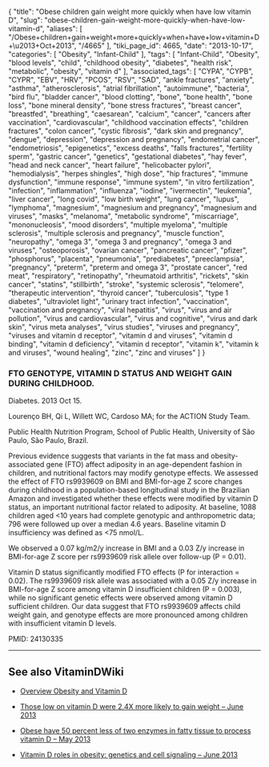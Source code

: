 {
    "title": "Obese children gain weight more quickly when have low vitamin D",
    "slug": "obese-children-gain-weight-more-quickly-when-have-low-vitamin-d",
    "aliases": [
        "/Obese+children+gain+weight+more+quickly+when+have+low+vitamin+D+\u2013+Oct+2013",
        "/4665"
    ],
    "tiki_page_id": 4665,
    "date": "2013-10-17",
    "categories": [
        "Obesity",
        "Infant-Child"
    ],
    "tags": [
        "Infant-Child",
        "Obesity",
        "blood levels",
        "child",
        "childhood obesity",
        "diabetes",
        "health risk",
        "metabolic",
        "obesity",
        "vitamin d"
    ],
    "associated_tags": [
        "CYPA",
        "CYPB",
        "CYPR",
        "EBV",
        "HRV",
        "PCOS",
        "RSV",
        "SAD",
        "ankle fractures",
        "anxiety",
        "asthma",
        "atherosclerosis",
        "atrial fibrillation",
        "autoimmune",
        "bacteria",
        "bird flu",
        "bladder cancer",
        "blood clotting",
        "bone",
        "bone health",
        "bone loss",
        "bone mineral density",
        "bone stress fractures",
        "breast cancer",
        "breastfed",
        "breathing",
        "caesarean",
        "calcium",
        "cancer",
        "cancers after vaccination",
        "cardiovascular",
        "childhood vaccination effects",
        "children fractures",
        "colon cancer",
        "cystic fibrosis",
        "dark skin and pregnancy",
        "dengue",
        "depression",
        "depression and pregnancy",
        "endometrial cancer",
        "endometriosis",
        "epigenetics",
        "excess deaths",
        "falls fractures",
        "fertility sperm",
        "gastric cancer",
        "genetics",
        "gestational diabetes",
        "hay fever",
        "head and neck cancer",
        "heart failure",
        "helicobacter pylori",
        "hemodialysis",
        "herpes shingles",
        "high dose",
        "hip fractures",
        "immune dysfunction",
        "immune response",
        "immune system",
        "in vitro fertilization",
        "infection",
        "inflammation",
        "influenza",
        "iodine",
        "ivermectin",
        "leukemia",
        "liver cancer",
        "long covid",
        "low birth weight",
        "lung cancer",
        "lupus",
        "lymphoma",
        "magnesium",
        "magnesium and pregnancy",
        "magnesium and viruses",
        "masks",
        "melanoma",
        "metabolic syndrome",
        "miscarriage",
        "mononucleosis",
        "mood disorders",
        "multiple myeloma",
        "multiple sclerosis",
        "multiple sclerosis and pregnancy",
        "muscle function",
        "neuropathy",
        "omega 3",
        "omega 3 and pregnancy",
        "omega 3 and viruses",
        "osteoporosis",
        "ovarian cancer",
        "pancreatic cancer",
        "pfizer",
        "phosphorus",
        "placenta",
        "pneumonia",
        "prediabetes",
        "preeclampsia",
        "pregnancy",
        "preterm",
        "preterm and omega 3",
        "prostate cancer",
        "red meat",
        "respiratory",
        "retinopathy",
        "rheumatoid arthritis",
        "rickets",
        "skin cancer",
        "statins",
        "stillbirth",
        "stroke",
        "systemic sclerosis",
        "telomere",
        "therapeutic intervention",
        "thyroid cancer",
        "tuberculosis",
        "type 1 diabetes",
        "ultraviolet light",
        "urinary tract infection",
        "vaccination",
        "vaccination and pregnancy",
        "viral hepatitis",
        "virus",
        "virus and air pollution",
        "virus and cardiovascular",
        "virus and cognitive",
        "virus and dark skin",
        "virus meta analyses",
        "virus studies",
        "viruses and pregnancy",
        "viruses and vitamin d receptor",
        "vitamin d and viruses",
        "vitamin d binding",
        "vitamin d deficiency",
        "vitamin d receptor",
        "vitamin k",
        "vitamin k and viruses",
        "wound healing",
        "zinc",
        "zinc and viruses"
    ]
}


### FTO GENOTYPE, VITAMIN D STATUS AND WEIGHT GAIN DURING CHILDHOOD.

Diabetes. 2013 Oct 15.

Lourenço BH, Qi L, Willett WC, Cardoso MA; for the ACTION Study Team.

Public Health Nutrition Program, School of Public Health, University of São Paulo, São Paulo, Brazil.

Previous evidence suggests that variants in the fat mass and obesity-associated gene (FTO) affect adiposity in an age-dependent fashion in children, and nutritional factors may modify genotype effects. We assessed the effect of FTO rs9939609 on BMI and BMI-for-age Z score changes during childhood in a population-based longitudinal study in the Brazilian Amazon and investigated whether these effects were modified by vitamin D status, an important nutritional factor related to adiposity. At baseline, 1088 children aged <10 years had complete genotypic and anthropometric data; 796 were followed up over a median 4.6 years. Baseline vitamin D insufficiency was defined as <75 nmol/L. 

We observed a 0.07 kg/m2/y increase in BMI and a 0.03 Z/y increase in BMI-for-age Z score per rs9939609 risk allele over follow-up (P = 0.01). 

Vitamin D status significantly modified FTO effects (P for interaction = 0.02). The rs9939609 risk allele was associated with a 0.05 Z/y increase in BMI-for-age Z score among vitamin D insufficient children (P = 0.003), while no significant genetic effects were observed among vitamin D sufficient children. Our data suggest that FTO rs9939609 affects child weight gain, and genotype effects are more pronounced among children with insufficient vitamin D levels.

PMID:     24130335

---

## See also VitaminDWiki

* [Overview Obesity and Vitamin D](/tags/overview-obesity-and-vitamin-d.html)

* [Those low on vitamin D were 2.4X more likely to gain weight – June 2013](/posts/those-low-on-vitamin-d-were-24x-more-likely-to-gain-weight)

* [Obese have 50 percent less of two enzymes in fatty tissue to process vitamin D – May 2013](/posts/obese-have-50-percent-less-of-two-enzymes-in-fatty-tissue-to-process-vitamin-d)

* [Vitamin D roles in obesity: genetics and cell signaling – June 2013](/posts/vitamin-d-roles-in-obesity-genetics-and-cell-signaling)